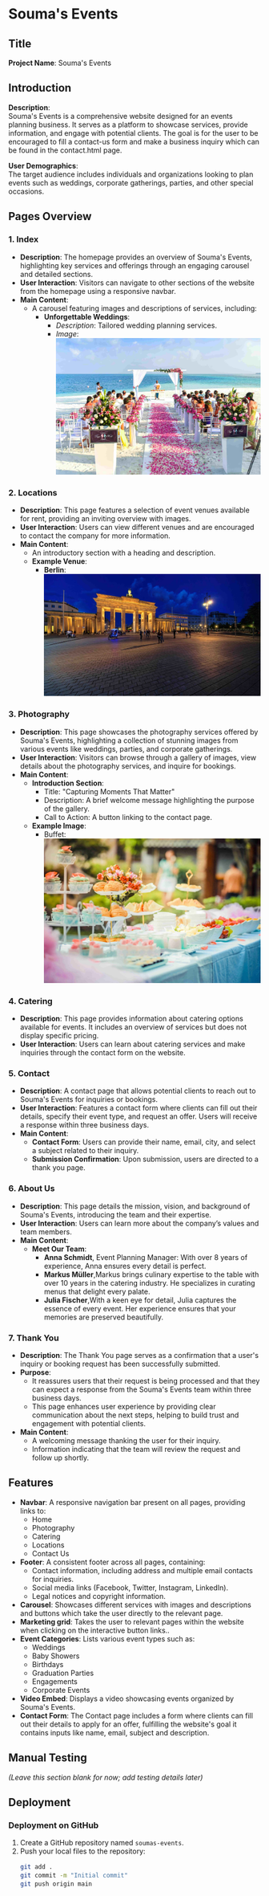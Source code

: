 # Souma's Events

## Title

**Project Name**: Souma's Events

## Introduction

**Description**:  
Souma's Events is a comprehensive website designed for an events planning business. It serves as a platform to showcase services, provide information, and engage with potential clients. The goal is for the user to be encouraged to fill a contact-us form and make a business inquiry which can be found in the contact.html page.

**User Demographics**:  
The target audience includes individuals and organizations looking to plan events such as weddings, corporate gatherings, parties, and other special occasions.

## Pages Overview

### 1. Index
- **Description**: The homepage provides an overview of Souma's Events, highlighting key services and offerings through an engaging carousel and detailed sections.
- **User Interaction**: Visitors can navigate to other sections of the website from the homepage using a responsive navbar.
- **Main Content**:
  - A carousel featuring images and descriptions of services, including:
    - **Unforgettable Weddings**: 
      - _Description_: Tailored wedding planning services.
      - _Image_: ![Elegant wedding setup](/assets/images/beach.jpg)

### 2. Locations
- **Description**: This page features a selection of event venues available for rent, providing an inviting overview with images.
- **User Interaction**: Users can view different venues and are encouraged to contact the company for more information.
- **Main Content**:
  - An introductory section with a heading and description.
  - **Example Venue**:
    - **Berlin**: ![Berlin](/assets/images/berlin.jpg)

### 3. Photography
- **Description**: This page showcases the photography services offered by Souma's Events, highlighting a collection of stunning images from various events like weddings, parties, and corporate gatherings.
- **User Interaction**: Visitors can browse through a gallery of images, view details about the photography services, and inquire for bookings.
- **Main Content**:
  - **Introduction Section**: 
    - Title: "Capturing Moments That Matter"
    - Description: A brief welcome message highlighting the purpose of the gallery.
    - Call to Action: A button linking to the contact page.
  - **Example Image**:
    - Buffet: ![Buffet](/assets/images/bouffet.jpg)

### 4. Catering
- **Description**: This page provides information about catering options available for events. It includes an overview of services but does not display specific pricing.
- **User Interaction**: Users can learn about catering services and make inquiries through the contact form on the website.


### 5. Contact
- **Description**: A contact page that allows potential clients to reach out to Souma's Events for inquiries or bookings.
- **User Interaction**: Features a contact form where clients can fill out their details, specify their event type, and request an offer. Users will receive a response within three business days.
- **Main Content**:
  - **Contact Form**: Users can provide their name, email, city, and select a subject related to their inquiry.
  - **Submission Confirmation**: Upon submission, users are directed to a thank you page.

### 6. About Us
- **Description**: This page details the mission, vision, and background of Souma's Events, introducing the team and their expertise.
- **User Interaction**: Users can learn more about the company’s values and team members.
- **Main Content**:
  - **Meet Our Team**: 
    - **Anna Schmidt**, Event Planning Manager: With over 8 years of experience, Anna ensures every detail is perfect.
    - **Markus Müller**,Markus brings culinary expertise to the table with over 10 years in the catering industry. He specializes in curating menus that delight every palate.
    - **Julia Fischer**,With a keen eye for detail, Julia captures the essence of every event. Her experience ensures that your memories are preserved beautifully.
  

### 7. Thank You
- **Description**: The Thank You page serves as a confirmation that a user's inquiry or booking request has been successfully submitted.
- **Purpose**: 
  - It reassures users that their request is being processed and that they can expect a response from the Souma's Events team within three business days.
  - This page enhances user experience by providing clear communication about the next steps, helping to build trust and engagement with potential clients.
- **Main Content**:
  - A welcoming message thanking the user for their inquiry.
  - Information indicating that the team will review the request and follow up shortly.

## Features

- **Navbar**: A responsive navigation bar present on all pages, providing links to:
  - Home
  - Photography
  - Catering
  - Locations
  - Contact Us
- **Footer**: A consistent footer across all pages, containing:
  - Contact information, including address and multiple email contacts for inquiries.
  - Social media links (Facebook, Twitter, Instagram, LinkedIn).
  - Legal notices and copyright information.
- **Carousel**: Showcases different services with images and descriptions and buttons which take the user directly to the relevant page.
- **Marketing grid**: Takes the user to relevant pages within the website when clicking on the interactive button links..
- **Event Categories**: Lists various event types such as:
  - Weddings
  - Baby Showers
  - Birthdays
  - Graduation Parties
  - Engagements
  - Corporate Events
- **Video Embed**: Displays a video showcasing events organized by Souma's Events.
- **Contact Form**: The Contact page includes a form where clients can fill out their details to apply for an offer, fulfilling the website's goal it contains inputs like name, email, subject and description.

## Manual Testing

*(Leave this section blank for now; add testing details later)*

## Deployment

### Deployment on GitHub

1. Create a GitHub repository named `soumas-events`.
2. Push your local files to the repository:
   ```bash
   git add .
   git commit -m "Initial commit"
   git push origin main